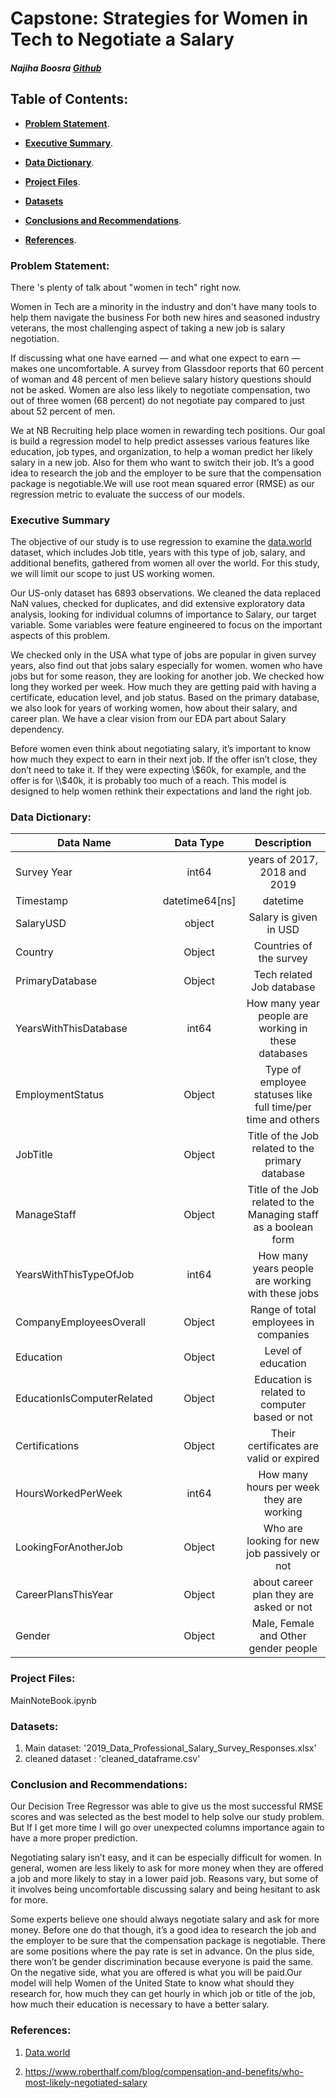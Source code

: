 # Capstone: Strategies for Women in Tech to Negotiate a Salary

##### Najiha Boosra [Github](https://git.generalassemb.ly)

## Table of Contents:  
 - **[Problem Statement](#Problem-Statement)**.

 - **[Executive Summary](#Executive-Summary)**.  

 - **[Data Dictionary](#Data-Dictionary)**.

 - **[Project Files](#Project-Files)**.  

 - **[Datasets](#Datasets)**   

 - **[Conclusions and Recommendations](#Conclusions-and-Recommendations)**.  

 - **[References](#References)**.

### Problem Statement:

There 's plenty of talk about "women in tech" right now.

Women in Tech are a minority in the industry and don't have many tools to help them navigate the business For both new hires and seasoned industry veterans, the most challenging aspect of taking a new job is salary negotiation.

If discussing what one have earned — and what one expect to earn — makes one uncomfortable. A survey from Glassdoor reports that 60 percent of woman and 48 percent of men believe salary history questions should not be asked. Women are also less likely to negotiate compensation, two out of three women (68 percent) do not negotiate pay compared to just about 52 percent of men.

We at NB Recruiting help place women in rewarding tech positions. Our goal is build a regression model to help predict assesses various features like education, job types, and organization, to help a woman predict her likely salary in a new job. Also for them who want to switch their job. It’s a good idea to research the job and the employer to be sure that the compensation package is negotiable.We will use root mean squared error (RMSE) as our regression metric to evaluate the success of our models.

### Executive Summary

The objective of our study is to use regression to examine the [data.world](https://data.world/finance/data-professional-salary-survey/workspace/file?filename=2019_Data_Professional_Salary_Survey_Responses.xlsx) dataset, which includes Job title, years with this type of job,  salary, and additional benefits, gathered from women all over the world. For this study, we will limit our scope to just US working women.


Our US-only dataset has 6893 observations. We cleaned the data replaced NaN values, checked for duplicates, and did extensive  exploratory data analysis, looking for individual columns of  importance to Salary, our target variable. Some variables were feature engineered to focus on the important aspects of this problem.


We checked only in the USA what type of jobs are popular in given survey years, also find out that jobs salary especially for women. women who have jobs but for some reason, they are looking for another job.  We checked how long they worked per week. How much they are getting paid with having a certificate, education level, and job status. Based on the primary database, we also look for years of working women, how about their salary, and career plan. We have a clear vision from our EDA part about Salary dependency.


Before women even think about negotiating salary, it’s important to know how much they expect to earn in their next job. If the offer isn’t close, they don’t need to take it. If they were expecting \\$60k, for example, and the offer is for \\$40k, it is probably too much of a reach. This model is designed to help women  rethink their expectations and land the right job.

### Data Dictionary:  

| **Data Name**              |  **Data Type** |                          **Description**                         |
|----------------------------|:--------------:|:----------------------------------------------------------------:|
| Survey Year                |      int64     |                   years of 2017, 2018 and 2019                   |
| Timestamp                  | datetime64[ns] |                             datetime                             |
| SalaryUSD                  |     object     |                      Salary is given in USD                      |
| Country                    |     Object     |                      Countries of the survey                     |
| PrimaryDatabase            |     Object     |                     Tech related Job database                    |
| YearsWithThisDatabase      |      int64     |        How many year people are working in these databases       |
| EmploymentStatus           |     Object     |   Type of employee statuses like full time/per time and others   |
| JobTitle                   |     Object     |         Title of the Job related to the primary database         |
| ManageStaff                |     Object     | Title of the Job related to the Managing staff as a boolean form |
| YearsWithThisTypeOfJob     |      int64     |         How many years people are working with these jobs        |
| CompanyEmployeesOverall    |     Object     |               Range of total employees in companies              |
| Education                  |     Object     |                        Level of education                        |
| EducationIsComputerRelated |     Object     |           Education is related to computer based or not          |
| Certifications             |     Object     |              Their certificates are valid or expired             |
| HoursWorkedPerWeek         |      int64     |             How many hours per week they are working             |
| LookingForAnotherJob       |     Object     |           Who are looking for new job passively or not           |
| CareerPlansThisYear        |     Object     |              about career plan they are asked or not             |
| Gender                     |     Object     |               Male, Female and Other gender people               |

### Project Files:

MainNoteBook.ipynb

### Datasets:

1. Main dataset: '2019_Data_Professional_Salary_Survey_Responses.xlsx'
2. cleaned dataset : 'cleaned_dataframe.csv'

### Conclusion and Recommendations:

Our Decision Tree Regressor was able to give us the most successful RMSE scores and was selected as the best model to help solve our study problem. But If I get more time I will go over unexpected columns importance again to have a more proper prediction.

Negotiating salary isn’t easy, and it can be especially difficult for women. In general, women are less likely to ask for more money when they are offered a job and more likely to stay in a lower paid job. Reasons vary, but some of it involves being uncomfortable discussing salary and being hesitant to ask for more.

Some experts believe one should always negotiate salary and ask for more money. Before one do that though, it’s a good idea to research the job and the employer to be sure that the compensation package is negotiable. There are some positions where the pay rate is set in advance. On the plus side, there won’t be gender discrimination because everyone is paid the same. On the negative side, what you are offered is what you will be paid.Our model will help Women of the United State to know what should they research for, how much they can get hourly in which job or title of the job, how much their education is necessary to have a better salary.

### References:

1. [Data.world](https://data.world/finance/data-professional-salary-survey/workspace/file?filename=2019_Data_Professional_Salary_Survey_Responses.xlsx)

2. https://www.roberthalf.com/blog/compensation-and-benefits/who-most-likely-negotiated-salary
